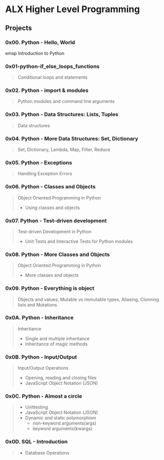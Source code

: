 # ALX Higher Level Programming
## Projects
### 0x00. Python - Hello, World
emsp    Introduction to Python
### 0x01-python-if_else_loops_functions
> Conditional loops and statements
### 0x02. Python - import & modules
> Python modules and command line arguments
### 0x03. Python - Data Structures: Lists, Tuples
> Data structures
### 0x04. Python - More Data Structures: Set, Dictionary
> Set, Dictionary, Lambda, Map, Filter, Reduce
### 0x05. Python - Exceptions
> Handling Exception Errors
### 0x06. Python - Classes and Objects
> Object Oriented Programming in Python
> * Using classes and objects
### 0x07. Python - Test-driven development
> Test-driven Development in Python
> * Unit Tests and Interactive Tests for Python modules
### 0x08. Python - More Classes and Objects
> Object Oriented Programming in Python
> * More classes and objects
### 0x09. Python - Everything is object
> Objects and values, Mutable vs immutable types, Aliasing, Clonning lists and Mutations
### 0x0A. Python - Inheritance
> Inheritance
> * Single and multiple inheritance
> * Inheritance of magic methods
### 0x0B. Python - Input/Output
> Input/Output Operations
> * Opening, reading and closing files
> * JavaScript Object Notation (JSON)
### 0x0C. Python - Almost a circle
> * Unittesting
> * JavaScript Object Notation (JSON)
> * Dynamic and static polymorphism
> 	- non-keyword arguments(args)
> 	- keyword arguments(kwargs) 
### 0x0D. SQL - Introduction
> * Database Operations
